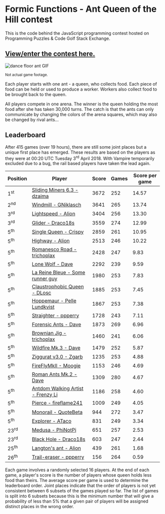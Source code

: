 # Formic Functions - Ant Queen of the Hill contest

This is the code behind the JavaScript programming contest hosted on Programming Puzzles & Code Golf Stack Exchange.

## [View/enter the contest here.](https://codegolf.stackexchange.com/questions/135102/formic-functions-ant-queen-of-the-hill-contest)

![dance floor ant GIF](https://i.stack.imgur.com/7xiOD.gif)

<sup>Not actual game footage.</sup>

Each player starts with one ant - a queen, who collects food. Each piece of food can be held or used to produce a worker. Workers also collect food to be brought back to the queen.

All players compete in one arena. The winner is the queen holding the most food after she has taken 30,000 turns. The catch is that the ants can only communicate by changing the colors of the arena squares, which may also be changed by rival ants...

## Leaderboard

After 415 games (over 19 hours), there are still some joint places but a unique first place has emerged. These results are based on the players as they were at 00:20 UTC Tuesday 3<sup>rd</sup> April 2018. With Vampire temporarily excluded due to a bug, the rail based players have taken the lead again.

<table><thead><tr><th>Position<th>Player<th>Score<th>Games<th>Score per game</thead><tbody><tr><td>1<sup>st</sup><td><a href="https://codegolf.stackexchange.com/questions/135102/formic-functions-ant-queen-of-the-hill-contest/136694#136694" target="_blank">Sliding Miners 6.3 - dzaima</a><td>3672<td>252<td>14.57<tr><td>2<sup>nd</sup><td><a href="https://codegolf.stackexchange.com/questions/135102/formic-functions-ant-queen-of-the-hill-contest/143980#143980" target="_blank">Windmill - GNiklasch</a><td>3641<td>265<td>13.74<tr><td>3<sup>rd</sup><td><a href="https://codegolf.stackexchange.com/questions/135102/formic-functions-ant-queen-of-the-hill-contest/153688#153688" target="_blank">Lightspeed - Alion</a><td>3404<td>256<td>13.30<tr><td>3<sup>rd</sup><td><a href="https://codegolf.stackexchange.com/questions/135102/formic-functions-ant-queen-of-the-hill-contest/136158#136158" target="_blank">Glider - Draco18s</a><td>3559<td>274<td>12.99<tr><td>5<sup>th</sup><td><a href="https://codegolf.stackexchange.com/questions/135102/formic-functions-ant-queen-of-the-hill-contest/138434#138434" target="_blank">Single Queen - Crispy</a><td>2859<td>261<td>10.95<tr><td>5<sup>th</sup><td><a href="https://codegolf.stackexchange.com/questions/135102/formic-functions-ant-queen-of-the-hill-contest/157198#157198" target="_blank">Highway - Alion</a><td>2513<td>246<td>10.22<tr><td>5<sup>th</sup><td><a href="https://codegolf.stackexchange.com/questions/135102/formic-functions-ant-queen-of-the-hill-contest/135104#135104" target="_blank">Romanesco Road - trichoplax</a><td>2428<td>247<td>9.83<tr><td>5<sup>th</sup><td><a href="https://codegolf.stackexchange.com/questions/135102/formic-functions-ant-queen-of-the-hill-contest/135188#135188" target="_blank">Lone Wolf - Dave</a><td>2292<td>239<td>9.59<tr><td>5<sup>th</sup><td><a href="https://codegolf.stackexchange.com/questions/135102/formic-functions-ant-queen-of-the-hill-contest/142207#142207" target="_blank">La Reine Bleue - Some runner guy</a><td>1980<td>253<td>7.83<tr><td>5<sup>th</sup><td><a href="https://codegolf.stackexchange.com/questions/135102/formic-functions-ant-queen-of-the-hill-contest/135818#135818" target="_blank">Claustrophobic Queen - DLosc</a><td>1885<td>253<td>7.45<tr><td>5<sup>th</sup><td><a href="https://codegolf.stackexchange.com/questions/135102/formic-functions-ant-queen-of-the-hill-contest/145980#145980" target="_blank">Hoppemaur - Pelle Lundkvist</a><td>1867<td>253<td>7.38<tr><td>5<sup>th</sup><td><a href="https://codegolf.stackexchange.com/questions/135102/formic-functions-ant-queen-of-the-hill-contest/135278#135278" target="_blank">Straighter - ppperry</a><td>1728<td>243<td>7.11<tr><td>5<sup>th</sup><td><a href="https://codegolf.stackexchange.com/questions/135102/formic-functions-ant-queen-of-the-hill-contest/135108#135108" target="_blank">Forensic Ants - Dave</a><td>1873<td>269<td>6.96<tr><td>5<sup>th</sup><td><a href="https://codegolf.stackexchange.com/questions/135102/formic-functions-ant-queen-of-the-hill-contest/135103#135103" target="_blank">Brownian Jig - trichoplax</a><td>1460<td>241<td>6.06<tr><td>5<sup>th</sup><td><a href="https://codegolf.stackexchange.com/questions/135102/formic-functions-ant-queen-of-the-hill-contest/135183#135183" target="_blank">Wildfire Mk.3 - Dave</a><td>1479<td>252<td>5.87<tr><td>5<sup>th</sup><td><a href="https://codegolf.stackexchange.com/questions/135102/formic-functions-ant-queen-of-the-hill-contest/135359#135359" target="_blank">Ziggurat v3.0 - Zgarb</a><td>1235<td>253<td>4.88<tr><td>5<sup>th</sup><td><a href="https://codegolf.stackexchange.com/questions/135102/formic-functions-ant-queen-of-the-hill-contest/140551#140551" target="_blank">FireFlyMkII - Moogie</a><td>1153<td>246<td>4.69<tr><td>5<sup>th</sup><td><a href="https://codegolf.stackexchange.com/questions/135102/formic-functions-ant-queen-of-the-hill-contest/135107#135107" target="_blank">Roman Ants Mk.2 - Dave</a><td>1309<td>280<td>4.67<tr><td>5<sup>th</sup><td><a href="https://codegolf.stackexchange.com/questions/135102/formic-functions-ant-queen-of-the-hill-contest/135156#135156" target="_blank">Antdom Walking Artist - Frenzy Li</a><td>1186<td>258<td>4.60<tr><td>5<sup>th</sup><td><a href="https://codegolf.stackexchange.com/questions/135102/formic-functions-ant-queen-of-the-hill-contest/135790#135790" target="_blank">Pierce - fireflame241</a><td>1009<td>249<td>4.05<tr><td>5<sup>th</sup><td><a href="https://codegolf.stackexchange.com/questions/135102/formic-functions-ant-queen-of-the-hill-contest/139964#139964" target="_blank">Monorail - QuoteBeta</a><td>944<td>272<td>3.47<tr><td>5<sup>th</sup><td><a href="https://codegolf.stackexchange.com/questions/135102/formic-functions-ant-queen-of-the-hill-contest/136022#136022" target="_blank">Explorer - ATaco</a><td>831<td>249<td>3.34<tr><td>23<sup>rd</sup><td><a href="https://codegolf.stackexchange.com/questions/135102/formic-functions-ant-queen-of-the-hill-contest/135271#135271" target="_blank">Medusa - PhiNotPi</a><td>651<td>257<td>2.53<tr><td>23<sup>rd</sup><td><a href="https://codegolf.stackexchange.com/questions/135102/formic-functions-ant-queen-of-the-hill-contest/135157#135157" target="_blank">Black Hole - Draco18s</a><td>603<td>247<td>2.44<tr><td>25<sup>th</sup><td><a href="https://codegolf.stackexchange.com/questions/135102/formic-functions-ant-queen-of-the-hill-contest/153601#153601" target="_blank">Langton's ant - Alion</a><td>439<td>261<td>1.68<tr><td>26<sup>th</sup><td><a href="https://codegolf.stackexchange.com/questions/135102/formic-functions-ant-queen-of-the-hill-contest/135125#135125" target="_blank">Trail-eraser - ppperry</a><td>156<td>264<td>0.59</tbody></table>
  
Each game involves a randomly selected 16 players. At the end of each game, a player's score is the number of players whose queen holds less food than theirs. The average score per game is used to determine the leaderboard order. Joint places indicate that the order of players is not yet consistent between 6 subsets of the games played so far. The list of games is split into 6 subsets because this is the minimum number that will give a probability of less than 5% that a given pair of players will be assigned distinct places in the wrong order.
